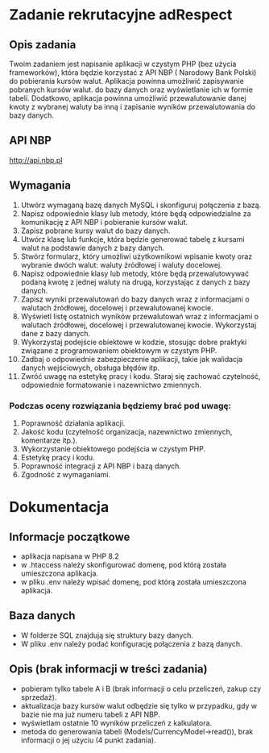 # Zadanie rekrutacyjne adRespect

## Opis zadania

Twoim zadaniem jest napisanie aplikacji w czystym PHP (bez użycia frameworków), która będzie korzystać z API NBP (
Narodowy Bank Polski) do pobierania kursów walut. Aplikacja powinna umożliwić zapisywanie pobranych kursów walut. do
bazy danych oraz wyświetlanie ich w formie tabeli. Dodatkowo, aplikacja powinna umożliwić przewalutowanie danej kwoty z
wybranej waluty ba inną i zapisanie wyników przewalutowania do bazy danych.

## API NBP

http://api.nbp.pl

## Wymagania

1. Utwórz wymaganą bazę danych MySQL i skonfiguruj połączenia z bazą.
2. Napisz odpowiednie klasy lub metody, które będą odpowiedzialne za komunikację z API NBP i pobieranie kursów walut.
3. Zapisz pobrane kursy walut do bazy danych.
4. Utwórz klasę lub funkcje, która będzie generować tabelę z kursami walut na podstawie danych z bazy danych.
5. Stwórz formularz, który umożliwi użytkownikowi wpisanie kwoty oraz wybranie dwóch walut: waluty źródłowej i waluty
   docelowej.
6. Napisz odpowiednie klasy lub metody, które będą przewalutowywać podaną kwotę z jednej waluty na drugą, korzystając z
   danych z bazy danych.
7. Zapisz wyniki przewalutowań do bazy danych wraz z informacjami o walutach źródłowej, docelowej i przewalutowanej
   kwocie.
8. Wyświetl listę ostatnich wyników przewalutowań wraz z informacjami o walutach źródłowej, docelowej i przewalutowanej
   kwocie. Wykorzystaj dane z bazy danych.
9. Wykorzystaj podejście obiektowe w kodzie, stosując dobre praktyki związane z programowaniem obiektowym w czystym PHP.
10. Zadbaj o odpowiednie zabezpieczenie aplikacji, takie jak walidacja danych wejściowych, obsługa błędów itp.
11. Zwróć uwagę na estetykę pracy i kodu. Staraj się zachować czytelność, odpowiednie formatowanie i nazewnictwo
    zmiennych.

### Podczas oceny rozwiązania będziemy brać pod uwagę:

1. Poprawność działania aplikacji.
2. Jakość kodu (czytelność organizacja, nazewnictwo zmiennych, komentarze itp.).
3. Wykorzystanie obiektowego podejścia w czystym PHP.
4. Estetykę pracy i kodu.
5. Poprawność integracji z API NBP i bazą danych.
6. Zgodność z wymaganiami.

# Dokumentacja

## Informacje początkowe

- aplikacja napisana w PHP 8.2
- w .htaccess należy skonfigurować domenę, pod którą została umieszczona aplikacja.
- w pliku .env należy wpisać domenę, pod którą została umieszczona aplikacja.

## Baza danych

- W folderze SQL znajdują się struktury bazy danych.
- W pliku .env należy podać konfigurację połączenia z bazą danych.

## Opis (brak informacji w treści zadania)

- pobieram tylko tabele A i B (brak informacji o celu przeliczeń, zakup czy sprzedaż).
- aktualizacja bazy kursów walut odbędzie się tylko w przypadku, gdy w bazie nie ma już numeru tabeli z API NBP.
- wyświetlam ostatnie 10 wyników przeliczeń z kalkulatora.
- metoda do generowania tabeli (Models/CurrencyModel->read()), brak informacji o jej użyciu (4 punkt zadania).